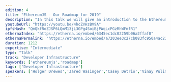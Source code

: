 ```yaml
---
edition: 4
title: "EthereumJS - Our Roadmap for 2019"
description: "In this talk we will give an introduction to the EthereumJS ecosystem and the various libraries we are maintaining and provide an outlook on future developments. We will tell you about the state of our virtual machine implementation and plans on Ewasm integration and we will retrace the progress on our client project. We will further talk about where we think we can contribute to the latest sharding research efforts and explain why we get more and more excited about TypeScript, what AssemblyScript is and what all this has to do with progress and future integration of an Ewasm virtual machine. This will be a combined talk by various members of the EthereumJS team."
youtubeUrl: "https://youtu.be/4hcZVHzBV9A"
ipfsHash: "QmQkfRoZJSP6LQmM13jL3GPg4SoiBjPWqLcPGzRhWFmfR1"
ethernaIndex: "https://etherna.io/embed/6345ec1dc02259b06a2ffaf0"
ethernaPermalink: "https://etherna.io/embed/a7203ee3c27cb083fc950a4ac238e6eab2da923040ed4c7916ccd9efd1de126f"
duration: 1212
expertise: "Intermediate"
type: "Talk"
track: "Developer Infrastructure"
keywords: ['ethereumjs','roadmap']
tags: ['Developer Infrastructure']
speakers: ['Holger Drewes','Jared Wasinger','Casey Detrio','Vinay Pulim','Alex Beregszaszi']
---
```

